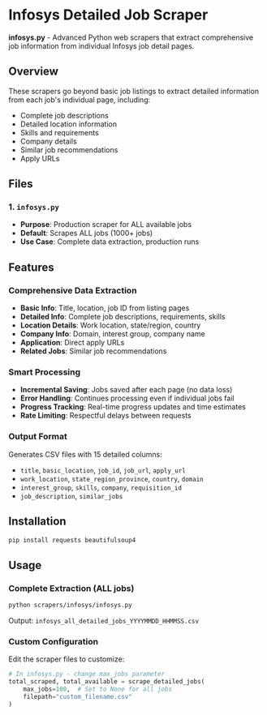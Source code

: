 # Infosys Detailed Job Scraper

**infosys.py** - Advanced Python web scrapers that extract comprehensive job information from individual Infosys job detail pages.

## Overview

These scrapers go beyond basic job listings to extract detailed information from each job's individual page, including:
- Complete job descriptions
- Detailed location information
- Skills and requirements
- Company details
- Similar job recommendations
- Apply URLs

## Files

### 1. `infosys.py`
- **Purpose**: Production scraper for ALL available jobs
- **Default**: Scrapes ALL jobs (1000+ jobs)
- **Use Case**: Complete data extraction, production runs

## Features

### Comprehensive Data Extraction
- **Basic Info**: Title, location, job ID from listing pages
- **Detailed Info**: Complete job descriptions, requirements, skills
- **Location Details**: Work location, state/region, country
- **Company Info**: Domain, interest group, company name
- **Application**: Direct apply URLs
- **Related Jobs**: Similar job recommendations

### Smart Processing
- **Incremental Saving**: Jobs saved after each page (no data loss)
- **Error Handling**: Continues processing even if individual jobs fail
- **Progress Tracking**: Real-time progress updates and time estimates
- **Rate Limiting**: Respectful delays between requests

### Output Format
Generates CSV files with 15 detailed columns:
- `title`, `basic_location`, `job_id`, `job_url`, `apply_url`
- `work_location`, `state_region_province`, `country`, `domain`
- `interest_group`, `skills`, `company`, `requisition_id`
- `job_description`, `similar_jobs`

## Installation

```bash
pip install requests beautifulsoup4
```

## Usage

### Complete Extraction (ALL jobs)
```bash
python scrapers/infosys/infosys.py
```
Output: `infosys_all_detailed_jobs_YYYYMMDD_HHMMSS.csv`

### Custom Configuration

Edit the scraper files to customize:

```python
# In infosys.py - change max_jobs parameter
total_scraped, total_available = scrape_detailed_jobs(
    max_jobs=100,  # Set to None for all jobs
    filepath="custom_filename.csv"
)
```
